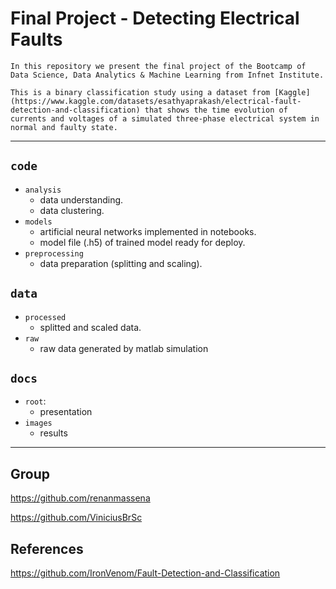 # Final Project - Detecting Electrical Faults

`In this repository we present the final project of the Bootcamp of Data Science, Data Analytics & Machine Learning from Infnet Institute.`

`This is a binary classification study using a dataset from [Kaggle](https://www.kaggle.com/datasets/esathyaprakash/electrical-fault-detection-and-classification) that shows the time evolution of currents and voltages of a simulated three-phase electrical system in normal and faulty state.`

---

## `code`

* `analysis`
    * data understanding.
    * data clustering.
* `models`
    * artificial neural networks implemented in notebooks.
    * model file (.h5) of trained model ready for deploy.
* `preprocessing`
    * data preparation (splitting and scaling).

## `data`

* `processed`
    * splitted and scaled data.
* `raw`
    * raw data generated by matlab simulation
## `docs`

* `root`:
    * presentation 
* `images`
    * results
---

## Group

https://github.com/renanmassena

https://github.com/ViniciusBrSc

## References

https://github.com/IronVenom/Fault-Detection-and-Classification
